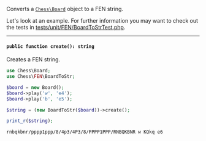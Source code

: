 Converts a [`Chess\Board`](https://php-chess.readthedocs.io/en/latest/board/) object to a FEN string.

Let's look at an example. For further information you may want to check out the tests in [tests/unit/FEN/BoardToStrTest.php](https://github.com/chesslablab/php-chess/blob/master/tests/unit/FEN/BoardToStrTest.php).

---

#### `public function create(): string`

Creates a FEN string.

```php
use Chess\Board;
use Chess\FEN\BoardToStr;

$board = new Board();
$board->play('w', 'e4');
$board->play('b', 'e5');

$string = (new BoardToStr($board))->create();

print_r($string);
```
```
rnbqkbnr/pppp1ppp/8/4p3/4P3/8/PPPP1PPP/RNBQKBNR w KQkq e6
```
